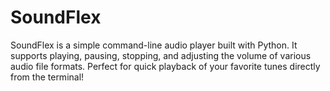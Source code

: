 # SoundFlex
SoundFlex is a simple command-line audio player built with Python. It supports playing, pausing, stopping, and adjusting the volume of various audio file formats. Perfect for quick playback of your favorite tunes directly from the terminal!
